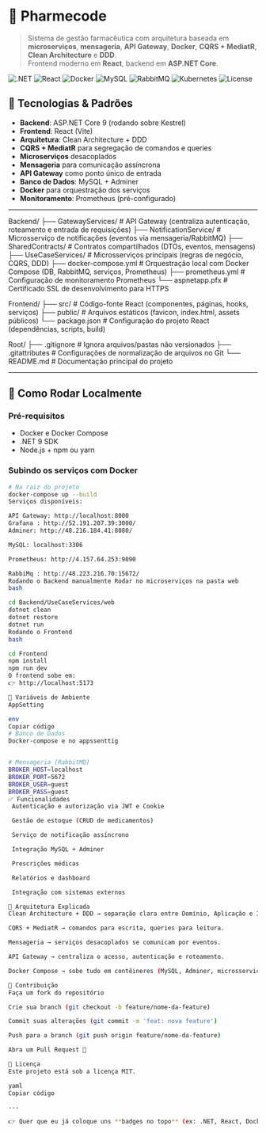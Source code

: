 # 💊 Pharmecode

> Sistema de gestão farmacêutica com arquitetura baseada em **microserviços**, **mensageria**, **API Gateway**, **Docker**, **CQRS + MediatR**, **Clean Architecture** e **DDD**.  
> Frontend moderno em **React**, backend em **ASP.NET Core**.

![.NET](https://img.shields.io/badge/.NET-9.0-512BD4?logo=dotnet&logoColor=white)
![React](https://img.shields.io/badge/React-18-61DAFB?logo=react&logoColor=black)
![Docker](https://img.shields.io/badge/Docker-Compose-2496ED?logo=docker&logoColor=white)
![MySQL](https://img.shields.io/badge/MySQL-8.0-4479A1?logo=mysql&logoColor=white)
![RabbitMQ](https://img.shields.io/badge/RabbitMQ-Messaging-FF6600?logo=rabbitmq&logoColor=white)
![Kubernetes](https://img.shields.io/badge/Kubernetes-Orchestration-326CE5?logo=kubernetes&logoColor=white)
![License](https://img.shields.io/badge/License-MIT-green)

## 🧰 Tecnologias & Padrões

- **Backend**: ASP.NET Core 9 (rodando sobre Kestrel)  
- **Frontend**: React (Vite)  
- **Arquitetura**: Clean Architecture + DDD  
- **CQRS + MediatR** para segregação de comandos e queries  
- **Microserviços** desacoplados  
- **Mensageria** para comunicação assíncrona  
- **API Gateway** como ponto único de entrada  
- **Banco de Dados**: MySQL + Adminer  
- **Docker** para orquestração dos serviços  
- **Monitoramento**: Prometheus (pré-configurado)

---

Backend/
├── GatewayServices/        # API Gateway (centraliza autenticação, roteamento e entrada de requisições)
├── NotificationService/    # Microsserviço de notificações (eventos via mensageria/RabbitMQ)
├── SharedContracts/        # Contratos compartilhados (DTOs, eventos, mensagens)
├── UseCaseServices/        # Microsserviços principais (regras de negócio, CQRS, DDD)
├── docker-compose.yml      # Orquestração local com Docker Compose (DB, RabbitMQ, serviços, Prometheus)
├── prometheus.yml          # Configuração de monitoramento Prometheus
└── aspnetapp.pfx           # Certificado SSL de desenvolvimento para HTTPS

Frontend/
├── src/                    # Código-fonte React (componentes, páginas, hooks, serviços)
├── public/                 # Arquivos estáticos (favicon, index.html, assets públicos)
└── package.json            # Configuração do projeto React (dependências, scripts, build)

Root/
├── .gitignore              # Ignora arquivos/pastas não versionados
├── .gitattributes          # Configurações de normalização de arquivos no Git
└── README.md               # Documentação principal do projeto

---

## 🚀 Como Rodar Localmente

### Pré-requisitos
- Docker e Docker Compose  
- .NET 9 SDK  
- Node.js + npm ou yarn  

### Subindo os serviços com Docker

```bash
# Na raiz do projeto
docker-compose up --build
Serviços disponíveis:

API Gateway: http://localhost:8000
Grafana : http://52.191.207.39:3000/
Adminer: http://48.216.184.41:8080/

MySQL: localhost:3306

Prometheus: http://4.157.64.253:9090

RabbiMq : http://48.223.216.70:15672/
Rodando o Backend manualmente Rodar no microserviços na pasta web 
bash

cd Backend/UseCaseServices/web
dotnet clean
dotnet restore
dotnet run
Rodando o Frontend
bash

cd Frontend
npm install
npm run dev
O frontend sobe em:
👉 http://localhost:5173

🔑 Variáveis de Ambiente
AppSetting

env
Copiar código
# Banco de Dados
Docker-compose e no appssenttig


# Mensageria (RabbitMQ)
BROKER_HOST=localhost
BROKER_PORT=5672
BROKER_USER=guest
BROKER_PASS=guest
✅ Funcionalidades
 Autenticação e autorização via JWT e Cookie

 Gestão de estoque (CRUD de medicamentos)

 Serviço de notificação assíncrono

 Integração MySQL + Adminer

 Prescrições médicas

 Relatórios e dashboard

 Integração com sistemas externos

🔄 Arquitetura Explicada
Clean Architecture + DDD → separação clara entre Domínio, Aplicação e Infraestrutura.

CQRS + MediatR → comandos para escrita, queries para leitura.

Mensageria → serviços desacoplados se comunicam por eventos.

API Gateway → centraliza o acesso, autenticação e roteamento.

Docker Compose → sobe tudo em contêineres (MySQL, Adminer, microsserviços, mensageria, Prometheus).

🤝 Contribuição
Faça um fork do repositório

Crie sua branch (git checkout -b feature/nome-da-feature)

Commit suas alterações (git commit -m 'feat: nova feature')

Push para a branch (git push origin feature/nome-da-feature)

Abra um Pull Request 🎉

📜 Licença
Este projeto está sob a licença MIT.

yaml
Copiar código

---

👉 Quer que eu já coloque uns **badges no topo** (ex: .NET, React, Docker, MySQL, RabbitMQ) pra deixar o README m
